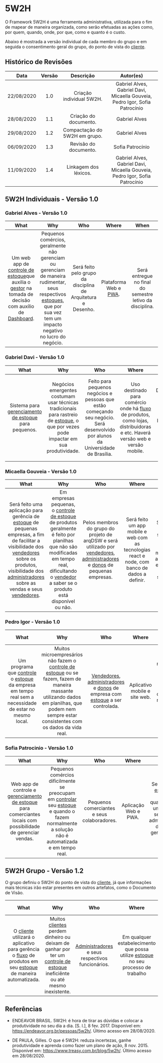 # 5W2H

O Framework 5W2H é uma ferramenta administrativa, utilizada para o fim de mapear de maneira organizada, como serão efetuadas as ações como, por quem, quando, onde, por que, como e quanto é o custo.

Abaixo é mostrada a versão individual de cada membro do grupo e em seguida o consentimento geral do grupo, do ponto de vista do [cliente](Modeling/objeto?id=usuário).

## Histórico de Revisões

|    Data    | Versão |         Descrição         |           Autor(es)            |
| :--------: | :----: | :-----------------------: | :----------------------------: |
| 22/08/2020 |  1.0   |  Criação individual 5W2H.  | Gabriel Alves, Gabriel Davi, Micaella Gouveia, Pedro Igor, Sofia Patrocínio |
| 28/08/2020 |  1.1   |  Criação do documento.  | Gabriel Alves | 
| 29/08/2020 |  1.2   |  Compactação do 5W2H em grupo. | Gabriel Alves |
| 06/09/2020 |  1.3   |  Revisão do documento. | Sofia Patrocínio |
| 11/09/2020 |  1.4   |  Linkagem dos léxicos. | Gabriel Alves, Gabriel Davi, Micaella Gouveia, Pedro Igor, Sofia Patrocínio |


## 5W2H Individuais - Versão 1.0

### Gabriel Alves - Versão 1.0

| What | Why | Who | Where | When | How | How Much|
| :---:| :---:| :---:| :---:| :---:| :---:| :---:|
| Um web app de [controle de estoque](Modeling/verbo?id=Controle-de-Estoque)que auxilia o [gestor](Modeling/objeto?id=Owner) na tomada de decisão com auxílio de [Dashboard](Modeling/objeto?id=Dashboard). | Pequenos comércios, geralmente não gerenciam ou gerenciam de maneira rudimentar, seus respectivos [estoques](Modeling/objeto?id=Estoque), que por sua vez tem um impacto negativo no lucro do negócio. | Será feito pelo grupo da disciplina de Arquitetura e Desenho. | Plataforma Web e [PWA](Modeling/objeto?id=PWA). | Será entregue no final do semestre letivo da disciplina. | Através do  [navegador](Modeling/objeto?id=Navegador) e dispositívos mobile. | Para os [usuários](Modeling/objeto?id=usuário)  inicialmente gratuito, e para o desenvolvimento possíveis custos de host dos serviços. |

### Gabriel Davi - Versão 1.0

| What | Why | Who | Where | When | How | How Much|
| :---:| :---:| :---:| :---:| :---:| :---:| :---:|
| Sistema para [gerenciamento de estoque](Modeling/verbo?id=Controle-de-Estoque) para pequenos.| Negócios emergentes costumam usar técnicas tradicionais para rastreio de [estoque](Modeling/objeto?id=Estoque), o que por vezes pode impactar em sua produtividade. |Feito para pequenos negócios e pessoas que estão começando seu negócio. Será desenvolvido por alunos da Universidade de Brasília. | Uso destinado para comércio onde há [fluxo](Modeling/verbo?id=fluxo) de produtos, como lojas, distribuidoras e etc. Haverá versão web e versão mobile.|Desenvolvimento previsto para o segundo semestre de 2020. Seu lançamento está previsto para o primeiro semestre de 2021. | Utilizaremos ferramentas de desenvolvimento web, mobile e para api utilizaremos o rest. | Seu custo será variável, contabilizado de acordo com o número de funcionários que serão cadastrados na aplicação e o tamanho do [estoque](Modeling/objeto?id=Estoque) que será administrado. |

### Micaella Gouveia - Versão 1.0

| What | Why | Who | Where | When | How | How Much|
| :---:| :---:| :---:| :---:| :---:| :---:| :---:|
| Será feito uma aplicação para gerência de [estoque](Modeling/objeto?id=Estoque) de pequenas empresas, a fim de facilitar a visibilidade dos [vendedores](Modeling/objeto?id=Seller) sobre os produtos, visibilidade dos [administradores](Modeling/objeto?id=Admin) sobre as vendas e seus [vendedores](Modeling/objeto?id=Seller). | Em empresas pequenas, o [controle de estoque](Modeling/verbo?id=Controle-de-Estoque) de produtos geralmente é feito por planilhas que não são modificadas em tempo real, dificultando o [vendedor](Modeling/objeto?id=Seller) a saber se o produto está disponível ou não. | Pelos membros do grupo do projeto de arqDSW e será utilizado por [vendedores](Modeling/objeto?id=Seller), [administradores](Modeling/objeto?id=Admin) e [donos](Modeling/objeto?id=Owner) de pequenas empresas. | Será feito um app mobile e web com as tecnologias react e node, com banco de dados a definir. | Será feito no 2º semestre de 2020 pela matéria de arquitetura e desenho de software. | O aplicativo funcionará como um visualizador de [estoque](Modeling/objeto?id=Estoque), além de gestão do [estoque](Modeling/objeto?id=Estoque), em que o [vendedor](Modeling/objeto?id=Seller) poderá [remover itens](Modeling/verbo?id=Baixa-em-Produto) do [estoque](Modeling/objeto?id=Estoque) assim que são vendidos. | Para desenvolver, pretendemos utilizar plataformas open source, porém podem existir custos de hospedagem de banco de serviços. Para o [cliente](Modeling/objeto?id=usuário), será um aplicativo grátis. |

### Pedro Igor - Versão 1.0

| What | Why | Who | Where | When | How | How Much|
| :---:| :---:| :---:| :---:| :---:| :---:| :---:|
| Um programa que [controle](Modeling/verbo?id=Controle-de-Estoque) o [estoque](Modeling/objeto?id=Estoque) da empresa em tempo real sem a necessidade de estar no mesmo local. | Muitos microempresários não fazem o [controle de estoque](Modeling/verbo?id=Controle-de-Estoque) ou se fazem, fazem de maneira massante utilizando dados em planilhas, que podem nem sempre estar consistentes com os dados da vida real. | [Vendedores](Modeling/objeto?id=Seller), [administradores](Modeling/objeto?id=Admin) e [donos](Modeling/objeto?id=Owner) de empresa com [estoque](Modeling/objeto?id=Estoque) a ser controlada. | Aplicativo mobile e site web. | Quando for necessário informar que há [estoque](Modeling/objeto?id=Estoque) novo e quando for necessario [remover](Modeling/verbo?id=Baixa-em-Produto) uma unidade de um produto. | Utilizando métodos de gestão de projeto e tecnologias de software. | Não haverá custo para o [cliente](Modeling/objeto?id=usuário). |

### Sofia Patrocinio - Versão 1.0

| What | Why | Who | Where | When | How | How Much|
| :---:| :---:| :---:| :---:| :---:| :---:| :---:|
| Web app de controle e [gerenciamento de estoque](Modeling/verbo?id=Controle-de-Estoque) para comerciantes locais com possibilidade de gerenciar vendas. | Pequenos comércios dificilmente se preocupam em [controlar](Modeling/verbo?id=Controle-de-Estoque) seu [estoque](Modeling/objeto?id=Estoque) e quando o fazem normalmente a solução não é automatizada e em tempo real. | Pequenos comerciantes e seus colaboradores. | Aplicação Web e PWA. | Sempre que o [estoque](Modeling/objeto?id=Estoque) for reposto, quando efetuar uma venda e sempre que administradores desejarem gerenciar seus dados. | Através do [navegador](Modeling/objeto?id=Navegador), efetuando vendas, adicionando [estoque](Modeling/objeto?id=Estoque) e colaboradores. | A aplicação cobrará custos mensais referentes à manutenção do servidor e serviços de host. |


## 5W2H Grupo - Versão 1.2

O grupo definiu o 5W2H do ponto de vista do [cliente](Modeling/objeto?id=usuário), já que informações mais técnicas irão estar presentes em outros artefatos, como o Documento de Visão.

| What | Why | Who | Where | When | How | How Much|
| :---:| :---:| :---:| :---:| :---:| :---:| :---:|
| O [cliente](Modeling/objeto?id=usuário) utilizará o aplicativo para gerência o [fluxo](Modeling/verbo?id=fluxo) de produtos em seu [estoque](Modeling/objeto?id=Estoque) de maneira automatizada. | Muitos [clientes](Modeling/objeto?id=usuário) perdem dinheiro ou deixam de ganhar por ter um [controle de estoque](Modeling/verbo?id=Controle-de-Estoque) ineficiênte ou até mesmo inexistente. | [Administradores](Modeling/objeto?id=Admin) e seus respectivos funcionários. | Em qualquer estabelecimento que possa utilize [estoque](Modeling/objeto?id=Estoque) no seu processo de trabalho | Será possível acesso 24 horas por dia, 7 dias por semana, salvo em condições de manutenção programada. | Poderá ser acessado em dispositivos eletrônicos com acesso a internet, como Smartphones e computadores. | Versão básica, gratuita. Versão Pro, paga. |

## Referências

- ENDEAVOR BRASIL. 5W2H: é hora de tirar as dúvidas e colocar a produtividade no seu dia a dia. [S. l.], 8 fev. 2017. Disponível em: https://endeavor.org.br/pessoas/5w2h/. Último acesso em 28/08/2020.

- DE PAULA, Gilles. O que é 5W2H: reduza incertezas, ganhe produtividade e aprenda como fazer um plano de ação, 8 nov. 2015. Disponível em: https://www.treasy.com.br/blog/5w2h/. Último acesso em 28/08/2020.